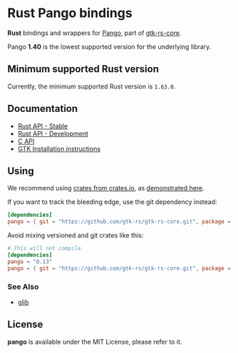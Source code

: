 # Rust Pango bindings

__Rust__ bindings and wrappers for [Pango](https://docs.gtk.org/Pango/), part of [gtk-rs-core](https://github.com/gtk-rs/gtk-rs-core).

Pango __1.40__ is the lowest supported version for the underlying library.

## Minimum supported Rust version

Currently, the minimum supported Rust version is `1.63.0`.

## Documentation

 * [Rust API - Stable](https://gtk-rs.org/gtk-rs-core/stable/latest/docs/pango/)
 * [Rust API - Development](https://gtk-rs.org/gtk-rs-core/git/docs/pango)
 * [C API](https://developer.gnome.org/platform-overview/unstable/tech-pango.html.en)
 * [GTK Installation instructions](https://www.gtk.org/docs/installations/)

## Using

We recommend using [crates from crates.io](https://crates.io/keywords/gtk-rs),
as [demonstrated here](https://gtk-rs.org/#using).

If you want to track the bleeding edge, use the git dependency instead:

```toml
[dependencies]
pango = { git = "https://github.com/gtk-rs/gtk-rs-core.git", package = "pango" }
```

Avoid mixing versioned and git crates like this:

```toml
# This will not compile
[dependencies]
pango = "0.13"
pango = { git = "https://github.com/gtk-rs/gtk-rs-core.git", package = "pango" }
```

### See Also

 * [glib](https://crates.io/crates/glib)

## License

__pango__ is available under the MIT License, please refer to it.
